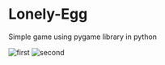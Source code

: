 # Lonely-Egg
Simple game using pygame library in python

![first](https://user-images.githubusercontent.com/63862913/124400259-bc317200-dd3e-11eb-8a39-d59b702cb74b.png)
![second](https://user-images.githubusercontent.com/63862913/124400263-be93cc00-dd3e-11eb-9a10-cad222489d55.png)
